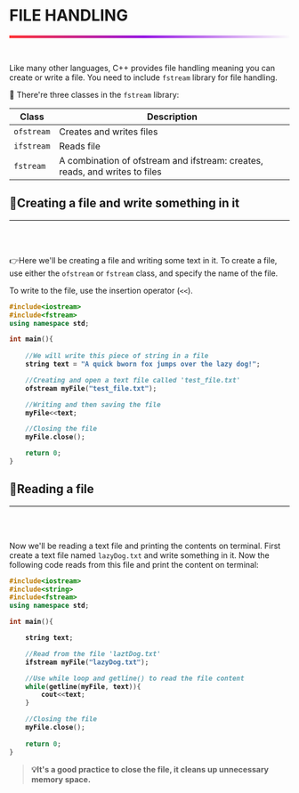 # FILE HANDLING
<hr style="height: 5px; border: none;
background: rgb(255,55,55);background: linear-gradient(90deg, rgba(255,55,55,1) 0%, rgba(152,27,228,1) 48%, rgba(251,251,251,1) 100%);">
<br>

Like many other languages, C++ provides file handling meaning you can create or write a file. You need to include `fstream` library for file handling.

🚀 There're three classes in the `fstream` library:

|Class|Description|
|--|--|
|`ofstream`|Creates and writes files|
|`ifstream`|Reads file|
|`fstream`|A combination of ofstream and ifstream: creates, reads, and writes to files|

## 📁Creating a file and write something in it
<hr style="background: black">
<br><br>

👉Here we'll be creating a file and writing some text in it. To create a file, use either the `ofstream` or `fstream` class, and specify the name of the file.

To write to the file, use the insertion operator (`<<`).

<b>

```c++
#include<iostream>
#include<fstream>
using namespace std;

int main(){
    
    //We will write this piece of string in a file
    string text = "A quick bworn fox jumps over the lazy dog!";

    //Creating and open a text file called 'test_file.txt' 
    ofstream myFile("test_file.txt");

    //Writing and then saving the file
    myFile<<text;

    //Closing the file
    myFile.close();

    return 0;
}
```
</b>

## 📖Reading a file
<hr style="background: black">
<br><br>

Now we'll be reading a text file and printing the contents on terminal. First create a text file named `lazyDog.txt` and write something in it. Now the following code reads from this file and print the content on terminal:

<b>

```c++
#include<iostream>
#include<string>
#include<fstream>
using namespace std;

int main(){

    string text;

    //Read from the file 'laztDog.txt'
    ifstream myFile("lazyDog.txt");

    //Use while loop and getline() to read the file content
    while(getline(myFile, text)){
        cout<<text;
    }

    //Closing the file
    myFile.close();
    
    return 0;
}
```

</b>

><b>💡It's a good practice to close the file, it cleans up unnecessary memory space.


 
